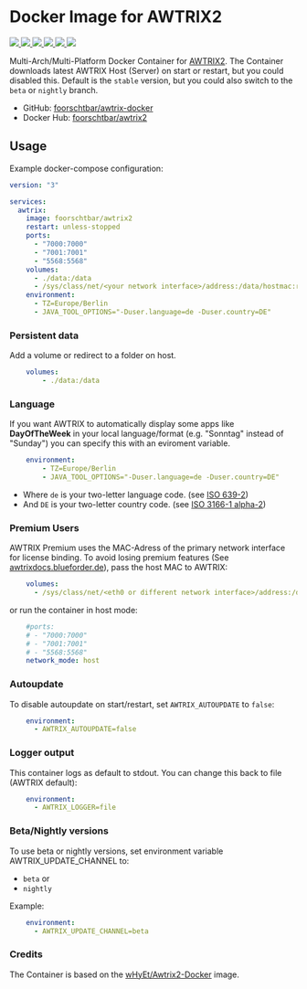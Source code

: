 # Docker Image for AWTRIX2

[
  ![](https://img.shields.io/docker/v/foorschtbar/awtrix2?style=plastic&sort=date)
  ![](https://img.shields.io/docker/pulls/foorschtbar/awtrix2?style=plastic)
  ![](https://img.shields.io/docker/stars/foorschtbar/awtrix2?style=plastic)
  ![](https://img.shields.io/docker/image-size/foorschtbar/awtrix2?style=plastic)
  ![](https://img.shields.io/github/workflow/status/foorschtbar/awtrix2-docker/CI%20Workflow?style=plastic)
](https://hub.docker.com/repository/docker/foorschtbar/awtrix2)
[
  ![](https://img.shields.io/github/last-commit/foorschtbar/awtrix2-docker?style=plastic)
](https://github.com/foorschtbar/awtrix2-docker)

Multi-Arch/Multi-Platform Docker Container for [AWTRIX2](https://blueforcer.de/2019/01/04/awtrix-2-0/). The Container downloads latest AWTRIX Host (Server) on start or restart, but you could disabled this. Default is the `stable` version, but you could also switch to the `beta` or `nightly` branch.

* GitHub: [foorschtbar/awtrix-docker](https://github.com/foorschtbar/awtrix-docker)
* Docker Hub: [foorschtbar/awtrix2](https://hub.docker.com/r/foorschtbar/awtrix2)

## Usage

Example docker-compose configuration:

```yml
version: "3"

services:
  awtrix:
    image: foorschtbar/awtrix2
    restart: unless-stopped
    ports:
      - "7000:7000"
      - "7001:7001"
      - "5568:5568"
    volumes:
      - ./data:/data
      - /sys/class/net/<your network interface>/address:/data/hostmac:ro
    environment:
      - TZ=Europe/Berlin
      - JAVA_TOOL_OPTIONS="-Duser.language=de -Duser.country=DE"
```

### Persistent data
Add a volume or redirect to a folder on host.

```yml
    volumes:
        - ./data:/data
```

### Language

If you want AWTRIX to automatically display some apps like **DayOfTheWeek** in your local language/format (e.g. "Sonntag" instead of "Sunday") you can specify this with an eviroment variable.

```yml
    environment:
        - TZ=Europe/Berlin
        - JAVA_TOOL_OPTIONS="-Duser.language=de -Duser.country=DE"
```

* Where `de` is your two-letter language code. (see [ISO 639-2](https://en.wikipedia.org/wiki/List_of_ISO_639-1_codes))  
* And `DE` is your two-letter country code. (see [ISO 3166-1 alpha-2](https://en.wikipedia.org/wiki/ISO_3166-1_alpha-2))

### Premium Users

AWTRIX Premium uses the MAC-Adress of the primary network interface for license binding. To avoid losing premium features (See [awtrixdocs.blueforder.de](https://awtrixdocs.blueforcer.de/#/de-de/premium?id=fehlerbehebung)), pass the host MAC to AWTRIX:

```yml
    volumes:
      - /sys/class/net/<eth0 or different network interface>/address:/data/hostmac
```

or run the container in host mode:

```yml
    #ports:
    # - "7000:7000"
    # - "7001:7001"
    # - "5568:5568"
    network_mode: host
```

### Autoupdate

To disable autoupdate on start/restart, set `AWTRIX_AUTOUPDATE` to `false`:

```yml
    environment:
      - AWTRIX_AUTOUPDATE=false
```

### Logger output

This container logs as default to stdout. You can change this back to file (AWTRIX default):

```yml
    environment:
      - AWTRIX_LOGGER=file
```

### Beta/Nightly versions

To use beta or nightly versions, set environment variable AWTRIX_UPDATE_CHANNEL to:

* `beta` or
* `nightly`

Example:
```yml
    environment:
      - AWTRIX_UPDATE_CHANNEL=beta
```

### Credits

The Container is based on the [wHyEt/Awtrix2-Docker](https://github.com/wHyEt/Awtrix2-Docker) image.